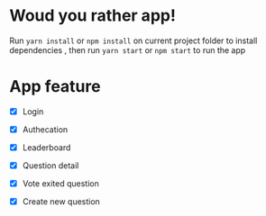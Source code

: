 # Woud you rather app!

Run `yarn install` or `npm install` on current project folder to install dependencies , then run `yarn start` or `npm start` to run the app

# App feature 

  - [x] Login
  - [x] Authecation
  - [x] Leaderboard
  - [x] Question detail
  - [x] Vote exited question
  - [x] Create new question


